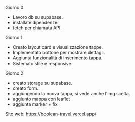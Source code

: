 Giorno 0
- Lavoro db su supabase.
- installate dipendenze.
- fetch per chiamata API.

Giorno 1
- Creato layout card e visualizzazione tappe.
- Implementato bottone per mostrare dettagli.
- Aggiunta funzionalità di inserimento tappa.
- Sistemato stile e responsive.

Giorno 2
- creato storage su supabase.
- creato form.
- aggiungendo la nuova tappa, si vede anche l'img scelta.
- aggiunto mappa con leaflet
- aggiunta marker + fix 


Sito web: https://boolean-travel.vercel.app/